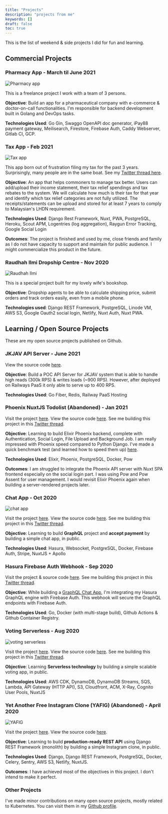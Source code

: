 ```yaml
---
title: "Projects"
description: "projects from me"
keywords: []
draft: false
toc: true
---
```


This is the list of weekend & side projects I did for fun and learning.

## Commercial Projects

### Pharmacy App - March til June 2021

![Pharmacy app](foresight.gif)

This is a freelance project I work with a team of 3 persons.

**Objective**: Build an app for a pharmaceutical company with e-commerce & doctor-on-call functionalities. I'm responsible for backend development built in Golang and DevOps tasks.

**Technologies Used**: Go Gin, Swaggo OpenAPI doc generator, iPay88 payment gateway, Meilisearch, Firestore, Firebase Auth, Caddy Webserver, Gitlab CI, GCP.

### Tax App - Feb 2021

![Tax app](tax-app.gif)

This app born out of frustration filing my tax for the past 3 years. Surprisingly, many people are in the same boat. See my [Twitter thread here](https://twitter.com/sdil/status/1356596620515704832).

**Objective**: An app that helps commoners to manage tax better. Users can add/upload their income statement, their tax relief spendings and tax rebates to the system. We will calculate how much is their tax for that year and identify which tax relief categories are not fully utilized. The receipts/statements can be upload and stored for at least 7 years to comply to Malaysian's LHDN requirement.

**Technologies Used**: Django Rest Framework, Nuxt, PWA, PostgreSQL, Heroku, Scout APM, Logentries (log aggregation), Raygun Error Tracking, Google Social Login

**Outcomes**: The project is finished and used by me, close friends and family as I do not have capacity to support and maintain for public audience. I might commercialize this product in the future.

### Raudhah Ilmi Dropship Centre - Nov 2020

![Raudhah Ilmi](raudhahilmi.gif)

This is a special project built for my lovely wife's bookshop.

**Objective**: Dropship agents to be able to calculate shipping price, submit orders and track orders easily, even from a mobile phone.

**Technologies used**: Django REST Framework, PostgreSQL, Linode VM, AWS S3, Google Oauth2 social login, Netlify, Nuxt Auth, Nuxt PWA.

## Learning / Open Source Projects

These are my open source projects published on Github.

### JKJAV API Server - June 2021

View the source code [here](https://github.com/sdil/jkjav-server).

**Objective**: Build a POC API Server for JKJAV system that is able to handle high reads (300k RPS) & writes loads (~900 RPS). However, after deployed on Railways PaaS it only able to serve up to 400 RPS.

**Technologies Used**: Go Fiber, Redis, Railway PaaS Hosting

### Phoenix NuxtJS Todolist (Abandoned) - Jan 2021

Visit the project [here](https://todo-app-phoenix-nuxtjs.vercel.app/todo). View the source code [here](https://github.com/sdil/todo-app-phoenix-nuxtjs). See me building this project in this [Twitter thread](https://twitter.com/sdil/status/1349369045284311044).

**Objective**: Learning to build Elixir Phoenix backend, complete with Authentication, Social Login, File Upload and Background Job. I am really impressed with Phoenix speed compared to Python Django. I've made a quick benchmark test (and learned how to speed them up) [here](https://github.com/sdil/benchmark-frameworks).

**Technologies Used**: Elixir, Phoenix, PostgreSQL, Docker, Pow

**Outcomes**: I am struggled to integrate the Phoenix API server with Nuxt SPA frontend especially on the social login part. I was using Pow and Pow Assent for user management. I would revisit Elixir Phoenix again when building a server-rendered projects later.

### Chat App - Oct 2020

![chat app](chat.gif)

Visit the project [here](https://chat.fadhil-blog.dev). View the source code [here](https://github.com/sdil/graphql-chat). See me building this project in this [Twitter thread](https://twitter.com/sdil/status/1306045334414479360).

**Objective**: Learning to build **GraphQL** project and **accept payment** by building a simple chat app, in public.

**Technologies Used**: Hasura, Websocket, PostgreSQL, Docker, Firebase Auth, Stripe, NuxtJS + Apollo

### Hasura Firebase Auth Webhook - Sep 2020

Visit the project & source code [here](https://github.com/sdil/hasura-firebase-auth-webhook). See me building this project in this [Twitter thread](https://twitter.com/sdil/status/1309432290930380801).

**Objective**: While building a [GraphQL Chat App](#chat-app---wip), I'm integrating my Hasura GraphQL engine with Firebase Auth. This webhook will secure the GraphQL endpoints with Firebase Auth.

**Technologies Used**: Go, Docker (with multi-stage build), Github Actions & Github Container Registry.

### Voting Serverless - Aug 2020

![voting serverless](voting-serverless.png)

Visit the project [here](https://vote.fadhil-blog.dev). View the source code [here](https://github.com/sdil/voting-serverless-cdk). See me building this project in this [Twitter thread](https://twitter.com/sdil/status/1284816892301959168).

**Objective**: Learning **Serverless technology** by building a simple scalable voting app, in public.

**Technologies Used**: AWS CDK, DynamoDB, DynamoDB Streams, SQS, Lambda, API Gateway (HTTP API), S3, Cloudfront, ACM, X-Ray, Cognito User Pools, NuxtJS

### Yet Another Free Instagram Clone (YAFIG) (Abandoned) - April 2020

![YAFIG](yafig.png)

Visit the project [here](https://yafig.netlify.app). View the source code [here](https://github.com/yafig/api-server-monolith).

**Objective**: Learning to build **production-ready REST API** using Django REST Framework (monolith) by building a simple Instagram clone, in public.

**Technologies Used**: Django, Django REST Framework, PostgreSQL, Docker, Celery, Sentry, AWS S3, Netlify, NuxtJS.

**Outcomes**: I have achieved most of the objectives in this project. I don't intend to make it perfect.

### Other Projects

I've made minor contributions on many open source projects, mostly related to Kubernetes. You can visit them in my [Github profile](https://github.com/sdil?tab=repositories).
